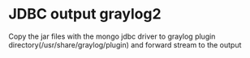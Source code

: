 # JDBC output graylog2

Copy the jar files with the mongo jdbc driver to graylog plugin directory(/usr/share/graylog/plugin) and forward stream to the output
